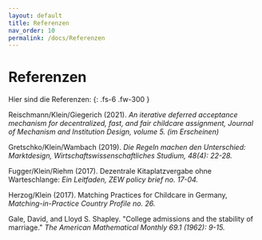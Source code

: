 ```yaml
---
layout: default
title: Referenzen
nav_order: 10
permalink: /docs/Referenzen
---
```


# Referenzen

Hier sind die Referenzen:
{: .fs-6 .fw-300 }

Reischmann/Klein/Giegerich (2021). *An iterative deferred acceptance mechanism for decentralized, fast, and fair childcare assignment, Journal of Mechanism and Institution Design, volume 5. (im Erscheinen)*

Gretschko/Klein/Wambach (2019). *Die Regeln machen den Unterschied: Marktdesign, Wirtschaftswissenschaftliches Studium, 48(4): 22-28.*

Fugger/Klein/Riehm (2017). Dezentrale Kitaplatzvergabe ohne Warteschlange: *Ein Leitfaden, ZEW policy brief no. 17-04.*

Herzog/Klein (2017). Matching Practices for Childcare in Germany, *Matching-in-Practice Country Profile no. 26.*

Gale, David, and Lloyd S. Shapley. "College admissions and the stability of marriage." *The American Mathematical Monthly 69.1 (1962): 9-15.*
